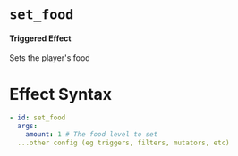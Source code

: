 # `set_food`
#### Triggered Effect

Sets the player's food

# Effect Syntax
```yaml
- id: set_food
  args:
    amount: 1 # The food level to set
  ...other config (eg triggers, filters, mutators, etc)
```